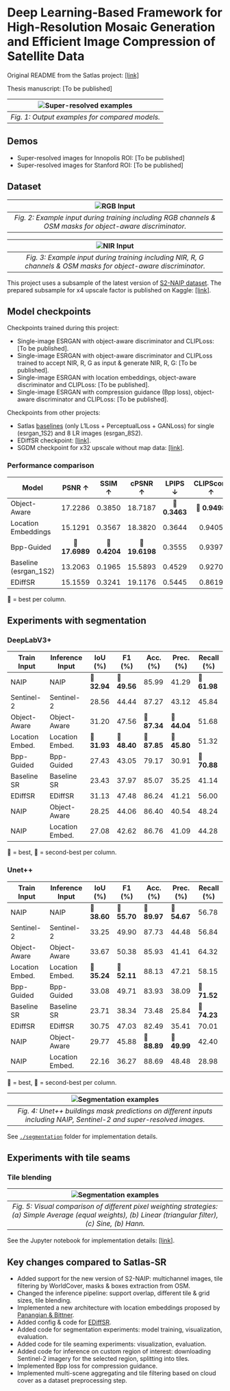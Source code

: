 # Deep Learning-Based Framework for High-Resolution Mosaic Generation and Efficient Image Compression of Satellite Data

Original README from the Satlas project: [[link]](satlas_README.md)

Thesis manuscript: [To be published]

| ![Super-resolved examples](segmentation/plots/inputs.png) |
|:---------------------------------------------------------:| 
|      *Fig. 1: Output examples for compared models.*       |

## Demos

- Super-resolved images for Innopolis ROI: [To be published]
- Super-resolved images for Stanford ROI: [To be published]

## Dataset

|                                  ![RGB Input](figures/new/rgb_input.png)                                   |
|:----------------------------------------------------------------------------------------------------------:| 
| *Fig. 2: Example input during training including RGB channels & OSM masks for object-aware discriminator.* |

|                                     ![NIR Input](figures/new/nir_input.png)                                      |
|:----------------------------------------------------------------------------------------------------------------:| 
| *Fig. 3: Example input during training including NIR, R, G channels & OSM masks for object-aware discriminator.* |

This project uses a subsample of the latest version
of [S2-NAIP dataset](https://huggingface.co/datasets/allenai/s2-naip).
The prepared subsample for x4 upscale factor is published on
Kaggle: [[link]](https://www.kaggle.com/datasets/evgeniyivankin/s2-naip-5k-pairs-rgb-nir).

## Model checkpoints

Checkpoints trained during this project:

- Single-image ESRGAN with object-aware discriminator and CLIPLoss: [To be published].
- Single-image ESRGAN with object-aware discriminator and CLIPLoss trained to accept NIR, R, G as input & generate NIR, R, G: [To be published].
- Single-image ESRGAN with location embeddings, object-aware discriminator and
  CLIPLoss: [To be published].
- Single-image ESRGAN with compression guidance (Bpp loss), object-aware discriminator and
  CLIPLoss: [To be published].

Checkpoints from other projects:

- Satlas [baselines](https://github.com/allenai/satlas-super-resolution?tab=readme-ov-file#esrgan) (only L1Loss + PerceptualLoss + GANLoss) for single (esrgan_1S2) and 8 LR images (esrgan_8S2).
- EDiffSR
  checkpoint: [[link]](https://github.com/XY-boy/EDiffSR/blob/main/experiments/sisr/ediffsr/180000_G.pth).
- SGDM checkpoint for x32 upscale without map
  data: [[link]](https://github.com/wwangcece/SGDM?tab=readme-ov-file#dnapretrained-models).

### Performance comparison

| Model                        | PSNR $\uparrow$         | SSIM $\uparrow$         | cPSNR $\uparrow$        | LPIPS $\downarrow$      | CLIPScore $\uparrow$   |
|------------------------------|:-----------------------:|:-----------------------:|:-----------------------:|:----------------------:|:----------------------:|
| Object-Aware                 |      17.2286            | 0.3850           |      18.7187            | 🥇 **0.3463**           | 🥇 **0.9498**           |
| Location Embeddings          |      15.1291            |      0.3567             |      18.3820            |      0.3644             |      0.9405             |
| Bpp-Guided                   | 🥇 **17.6989**           | 🥇 **0.4204**           | 🥇 **19.6198**           | 0.3555           |      0.9397             |
| Baseline (esrgan\_1S2)       |      13.2063            |      0.1965             |      15.5893            |      0.4529             |      0.9270             |
| EDiffSR                      |      15.1559            |      0.3241             | 19.1176           |      0.5445             |      0.8619             |

🥇 = best per column.

## Experiments with segmentation

### DeepLabV3+

| Train Input                                                                                                                    | Inference Input | IoU (%)                                         | F1 (%)                                          | Acc. (%)                                        | Prec. (%)                                       | Recall (%)                                      |
|--------------------------------------------------------------------------------------------------------------------------------|-----------------|-------------------------------------------------|-------------------------------------------------|-------------------------------------------------|-------------------------------------------------|-------------------------------------------------|
| NAIP                                                                                                                           | NAIP            | 🥇 **32.94**                                    | 🥇 **49.56**                                    | 85.99                                           | 41.29                                           | 🥈 **61.98**                                    |
| Sentinel-2                                                                                                                     | Sentinel-2      | 28.56                                           | 44.44                                           | 87.27                                           | 43.12                                           | 45.84                                           |
| Object-Aware                                                                                                                   | Object-Aware    | 31.20                                           | 47.56                                           | 🥈 **87.34**                                    | 🥈 **44.04**                                    | 51.68                                           |
| Location Embed.                                                                                                                | Location Embed. | 🥈 **31.93**                                    | 🥈 **48.40**                                    | 🥇 **87.85**                                    | 🥇 **45.80**                                    | 51.32                                           |
| Bpp-Guided                                                                                                                     | Bpp-Guided      | 27.43                                           | 43.05                                           | 79.17                                           | 30.91                                           | 🥇 **70.88**                                    |
| Baseline SR                                                                                                                    | Baseline SR     | 23.43                                           | 37.97                                           | 85.07                                           | 35.25                                           | 41.14                                           |
| EDiffSR                                                                                                                        | EDiffSR         | 31.13                                           | 47.48                                           | 86.24                                           | 41.21                                           | 56.00                                           |
| NAIP                                                                                                                           | Object-Aware    | 28.25                                           | 44.06                                           | 86.40                                           | 40.54                                           | 48.24                                           |
| NAIP                                                                                                                           | Location Embed. | 27.08                                           | 42.62                                           | 86.76                                           | 41.09                                           | 44.28                                           |

🥇 = best, 🥈 = second-best per column. 

### Unet++

| Train Input                                                                                                                    | Inference Input | IoU (%)                                         | F1 (%)                                          | Acc. (%)                                        | Prec. (%)                                       | Recall (%)                                      |
|--------------------------------------------------------------------------------------------------------------------------------|-----------------|-------------------------------------------------|-------------------------------------------------|-------------------------------------------------|-------------------------------------------------|-------------------------------------------------|
| NAIP                                                                                                                           | NAIP            | 🥇 **38.60**                                    | 🥇 **55.70**                                    | 🥇 **89.97**                                    | 🥇 **54.67**                                    | 56.78                                           |
| Sentinel-2                                                                                                                     | Sentinel-2      | 33.25                                           | 49.90                                           | 87.73                                           | 44.48                                           | 56.84                                           |
| Object-Aware                                                                                                                   | Object-Aware    | 33.67                                           | 50.38                                           | 85.93                                           | 41.41                                           | 64.32                                           |
| Location Embed.                                                                                                                | Location Embed. | 🥈 **35.24**                                    | 🥈 **52.11**                                    | 88.13                                           | 47.21                                           | 58.15                                           |
| Bpp-Guided                                                                                                                     | Bpp-Guided      | 33.08                                           | 49.71                                           | 83.93                                           | 38.09                                           | 🥈 **71.52**                                    |
| Baseline SR                                                                                                                    | Baseline SR     | 23.71                                           | 38.34                                           | 73.48                                           | 25.84                                           | 🥇 **74.23**                                    |
| EDiffSR                                                                                                                        | EDiffSR         | 30.75                                           | 47.03                                           | 82.49                                           | 35.41                                           | 70.01                                           |
| NAIP                                                                                                                           | Object-Aware    | 29.77                                           | 45.88                                           | 🥈 **88.89**                                    | 🥈 **49.99**                                    | 42.40                                           |
| NAIP                                                                                                                           | Location Embed. | 22.16                                           | 36.27                                           | 88.69                                           | 48.48                                           | 28.98                                           |

🥇 = best, 🥈 = second-best per column.

|                              ![Segmentation examples](segmentation/plots/upp_masks.png)                               |
|:---------------------------------------------------------------------------------------------------------------------:| 
| *Fig. 4: Unet++ buildings mask predictions on different inputs including NAIP, Sentinel-2 and super-resolved images.* |

See [`./segmentation`](segmentation) folder for implementation details.

## Experiments with tile seams

### Tile blending

|                                                   ![Segmentation examples](figures/new/tile_blending.png)                                                    |
|:------------------------------------------------------------------------------------------------------------------------------------------------------------:| 
| *Fig. 5: Visual comparison of different pixel weighting strategies: (a) Simple Average (equal weights), (b) Linear (triangular filter), (c) Sine, (b) Hann.* |

See the Jupyter notebook for implementation details: [[link]](notebooks/seaming_artifacts.ipynb).

## Key changes compared to Satlas-SR

- Added support for the new version of S2-NAIP: multichannel images, tile filtering by WorldCover,
  masks & boxes extraction from OSM.
- Changed the inference pipeline: support overlap, different tile & grid sizes, tile blending.
- Implemented a new architecture with location embeddings proposed
  by [Panangian & Bittner](https://arxiv.org/abs/2501.15847).
- Added config & code for [EDiffSR](https://github.com/XY-boy/EDiffSR/).
- Added code for segmentation experiments: model training, visualization, evaluation.
- Added code for tile seaming experiments: visualization, evaluation.
- Added code for inference on custom region of interest: downloading Sentinel-2 imagery for the
  selected region, splitting into tiles.
- Implemented Bpp loss for compression guidance.
- Implemented multi-scene aggregating and tile filtering based on cloud cover as a dataset
  preprocessing step.
